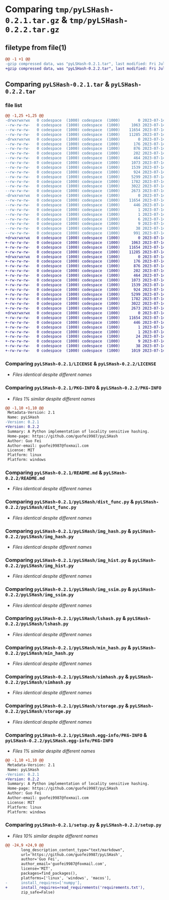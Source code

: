 # Comparing `tmp/pyLSHash-0.2.1.tar.gz` & `tmp/pyLSHash-0.2.2.tar.gz`

## filetype from file(1)

```diff
@@ -1 +1 @@
-gzip compressed data, was "pyLSHash-0.2.1.tar", last modified: Fri Jul 14 03:50:22 2023, max compression
+gzip compressed data, was "pyLSHash-0.2.2.tar", last modified: Fri Jul 14 03:53:37 2023, max compression
```

## Comparing `pyLSHash-0.2.1.tar` & `pyLSHash-0.2.2.tar`

### file list

```diff
@@ -1,25 +1,25 @@
-drwxrwxrwx   0 codespace  (1000) codespace  (1000)        0 2023-07-14 03:50:22.730537 pyLSHash-0.2.1/
--rw-rw-rw-   0 codespace  (1000) codespace  (1000)     1063 2023-07-14 03:40:21.000000 pyLSHash-0.2.1/LICENSE
--rw-rw-rw-   0 codespace  (1000) codespace  (1000)    11654 2023-07-14 03:50:22.730537 pyLSHash-0.2.1/PKG-INFO
--rw-rw-rw-   0 codespace  (1000) codespace  (1000)    11285 2023-07-14 03:40:21.000000 pyLSHash-0.2.1/README.md
-drwxrwxrwx   0 codespace  (1000) codespace  (1000)        0 2023-07-14 03:50:22.722537 pyLSHash-0.2.1/pyLSHash/
--rw-rw-rw-   0 codespace  (1000) codespace  (1000)      176 2023-07-14 03:49:11.000000 pyLSHash-0.2.1/pyLSHash/__init__.py
--rw-rw-rw-   0 codespace  (1000) codespace  (1000)      876 2023-07-14 03:40:21.000000 pyLSHash-0.2.1/pyLSHash/dist_func.py
--rw-rw-rw-   0 codespace  (1000) codespace  (1000)      202 2023-07-14 03:40:21.000000 pyLSHash-0.2.1/pyLSHash/distance.py
--rw-rw-rw-   0 codespace  (1000) codespace  (1000)      464 2023-07-14 03:40:21.000000 pyLSHash-0.2.1/pyLSHash/fuzzy_hash.py
--rw-rw-rw-   0 codespace  (1000) codespace  (1000)     1073 2023-07-14 03:40:21.000000 pyLSHash-0.2.1/pyLSHash/img_hash.py
--rw-rw-rw-   0 codespace  (1000) codespace  (1000)     1539 2023-07-14 03:40:21.000000 pyLSHash-0.2.1/pyLSHash/img_hist.py
--rw-rw-rw-   0 codespace  (1000) codespace  (1000)      924 2023-07-14 03:40:21.000000 pyLSHash-0.2.1/pyLSHash/img_ssim.py
--rw-rw-rw-   0 codespace  (1000) codespace  (1000)     5299 2023-07-14 03:40:21.000000 pyLSHash-0.2.1/pyLSHash/lshash.py
--rw-rw-rw-   0 codespace  (1000) codespace  (1000)     1782 2023-07-14 03:40:21.000000 pyLSHash-0.2.1/pyLSHash/min_hash.py
--rw-rw-rw-   0 codespace  (1000) codespace  (1000)     3022 2023-07-14 03:40:21.000000 pyLSHash-0.2.1/pyLSHash/simhash.py
--rw-rw-rw-   0 codespace  (1000) codespace  (1000)     2673 2023-07-14 03:40:21.000000 pyLSHash-0.2.1/pyLSHash/storage.py
-drwxrwxrwx   0 codespace  (1000) codespace  (1000)        0 2023-07-14 03:50:22.730537 pyLSHash-0.2.1/pyLSHash.egg-info/
--rw-rw-rw-   0 codespace  (1000) codespace  (1000)    11654 2023-07-14 03:50:22.000000 pyLSHash-0.2.1/pyLSHash.egg-info/PKG-INFO
--rw-rw-rw-   0 codespace  (1000) codespace  (1000)      446 2023-07-14 03:50:22.000000 pyLSHash-0.2.1/pyLSHash.egg-info/SOURCES.txt
--rw-rw-rw-   0 codespace  (1000) codespace  (1000)        1 2023-07-14 03:50:22.000000 pyLSHash-0.2.1/pyLSHash.egg-info/dependency_links.txt
--rw-rw-rw-   0 codespace  (1000) codespace  (1000)        1 2023-07-14 03:50:22.000000 pyLSHash-0.2.1/pyLSHash.egg-info/not-zip-safe
--rw-rw-rw-   0 codespace  (1000) codespace  (1000)        6 2023-07-14 03:50:22.000000 pyLSHash-0.2.1/pyLSHash.egg-info/requires.txt
--rw-rw-rw-   0 codespace  (1000) codespace  (1000)        9 2023-07-14 03:50:22.000000 pyLSHash-0.2.1/pyLSHash.egg-info/top_level.txt
--rw-rw-rw-   0 codespace  (1000) codespace  (1000)       38 2023-07-14 03:50:22.730537 pyLSHash-0.2.1/setup.cfg
--rw-rw-rw-   0 codespace  (1000) codespace  (1000)      991 2023-07-14 03:40:21.000000 pyLSHash-0.2.1/setup.py
+drwxrwxrwx   0 codespace  (1000) codespace  (1000)        0 2023-07-14 03:53:37.934537 pyLSHash-0.2.2/
+-rw-rw-rw-   0 codespace  (1000) codespace  (1000)     1063 2023-07-14 03:40:21.000000 pyLSHash-0.2.2/LICENSE
+-rw-rw-rw-   0 codespace  (1000) codespace  (1000)    11654 2023-07-14 03:53:37.934537 pyLSHash-0.2.2/PKG-INFO
+-rw-rw-rw-   0 codespace  (1000) codespace  (1000)    11285 2023-07-14 03:40:21.000000 pyLSHash-0.2.2/README.md
+drwxrwxrwx   0 codespace  (1000) codespace  (1000)        0 2023-07-14 03:53:37.926537 pyLSHash-0.2.2/pyLSHash/
+-rw-rw-rw-   0 codespace  (1000) codespace  (1000)      176 2023-07-14 03:53:27.000000 pyLSHash-0.2.2/pyLSHash/__init__.py
+-rw-rw-rw-   0 codespace  (1000) codespace  (1000)      876 2023-07-14 03:40:21.000000 pyLSHash-0.2.2/pyLSHash/dist_func.py
+-rw-rw-rw-   0 codespace  (1000) codespace  (1000)      202 2023-07-14 03:40:21.000000 pyLSHash-0.2.2/pyLSHash/distance.py
+-rw-rw-rw-   0 codespace  (1000) codespace  (1000)      464 2023-07-14 03:40:21.000000 pyLSHash-0.2.2/pyLSHash/fuzzy_hash.py
+-rw-rw-rw-   0 codespace  (1000) codespace  (1000)     1073 2023-07-14 03:40:21.000000 pyLSHash-0.2.2/pyLSHash/img_hash.py
+-rw-rw-rw-   0 codespace  (1000) codespace  (1000)     1539 2023-07-14 03:40:21.000000 pyLSHash-0.2.2/pyLSHash/img_hist.py
+-rw-rw-rw-   0 codespace  (1000) codespace  (1000)      924 2023-07-14 03:40:21.000000 pyLSHash-0.2.2/pyLSHash/img_ssim.py
+-rw-rw-rw-   0 codespace  (1000) codespace  (1000)     5299 2023-07-14 03:40:21.000000 pyLSHash-0.2.2/pyLSHash/lshash.py
+-rw-rw-rw-   0 codespace  (1000) codespace  (1000)     1782 2023-07-14 03:40:21.000000 pyLSHash-0.2.2/pyLSHash/min_hash.py
+-rw-rw-rw-   0 codespace  (1000) codespace  (1000)     3022 2023-07-14 03:40:21.000000 pyLSHash-0.2.2/pyLSHash/simhash.py
+-rw-rw-rw-   0 codespace  (1000) codespace  (1000)     2673 2023-07-14 03:40:21.000000 pyLSHash-0.2.2/pyLSHash/storage.py
+drwxrwxrwx   0 codespace  (1000) codespace  (1000)        0 2023-07-14 03:53:37.934537 pyLSHash-0.2.2/pyLSHash.egg-info/
+-rw-rw-rw-   0 codespace  (1000) codespace  (1000)    11654 2023-07-14 03:53:37.000000 pyLSHash-0.2.2/pyLSHash.egg-info/PKG-INFO
+-rw-rw-rw-   0 codespace  (1000) codespace  (1000)      446 2023-07-14 03:53:37.000000 pyLSHash-0.2.2/pyLSHash.egg-info/SOURCES.txt
+-rw-rw-rw-   0 codespace  (1000) codespace  (1000)        1 2023-07-14 03:53:37.000000 pyLSHash-0.2.2/pyLSHash.egg-info/dependency_links.txt
+-rw-rw-rw-   0 codespace  (1000) codespace  (1000)        1 2023-07-14 03:50:22.000000 pyLSHash-0.2.2/pyLSHash.egg-info/not-zip-safe
+-rw-rw-rw-   0 codespace  (1000) codespace  (1000)       24 2023-07-14 03:53:37.000000 pyLSHash-0.2.2/pyLSHash.egg-info/requires.txt
+-rw-rw-rw-   0 codespace  (1000) codespace  (1000)        9 2023-07-14 03:53:37.000000 pyLSHash-0.2.2/pyLSHash.egg-info/top_level.txt
+-rw-rw-rw-   0 codespace  (1000) codespace  (1000)       38 2023-07-14 03:53:37.934537 pyLSHash-0.2.2/setup.cfg
+-rw-rw-rw-   0 codespace  (1000) codespace  (1000)     1019 2023-07-14 03:53:22.000000 pyLSHash-0.2.2/setup.py
```

### Comparing `pyLSHash-0.2.1/LICENSE` & `pyLSHash-0.2.2/LICENSE`

 * *Files identical despite different names*

### Comparing `pyLSHash-0.2.1/PKG-INFO` & `pyLSHash-0.2.2/PKG-INFO`

 * *Files 1% similar despite different names*

```diff
@@ -1,10 +1,10 @@
 Metadata-Version: 2.1
 Name: pyLSHash
-Version: 0.2.1
+Version: 0.2.2
 Summary: A Python implementation of locality sensitive hashing.
 Home-page: https://github.com/guofei9987/pyLSHash
 Author: Guo Fei
 Author-email: guofei9987@foxmail.com
 License: MIT
 Platform: linux
 Platform: windows
```

### Comparing `pyLSHash-0.2.1/README.md` & `pyLSHash-0.2.2/README.md`

 * *Files identical despite different names*

### Comparing `pyLSHash-0.2.1/pyLSHash/dist_func.py` & `pyLSHash-0.2.2/pyLSHash/dist_func.py`

 * *Files identical despite different names*

### Comparing `pyLSHash-0.2.1/pyLSHash/img_hash.py` & `pyLSHash-0.2.2/pyLSHash/img_hash.py`

 * *Files identical despite different names*

### Comparing `pyLSHash-0.2.1/pyLSHash/img_hist.py` & `pyLSHash-0.2.2/pyLSHash/img_hist.py`

 * *Files identical despite different names*

### Comparing `pyLSHash-0.2.1/pyLSHash/img_ssim.py` & `pyLSHash-0.2.2/pyLSHash/img_ssim.py`

 * *Files identical despite different names*

### Comparing `pyLSHash-0.2.1/pyLSHash/lshash.py` & `pyLSHash-0.2.2/pyLSHash/lshash.py`

 * *Files identical despite different names*

### Comparing `pyLSHash-0.2.1/pyLSHash/min_hash.py` & `pyLSHash-0.2.2/pyLSHash/min_hash.py`

 * *Files identical despite different names*

### Comparing `pyLSHash-0.2.1/pyLSHash/simhash.py` & `pyLSHash-0.2.2/pyLSHash/simhash.py`

 * *Files identical despite different names*

### Comparing `pyLSHash-0.2.1/pyLSHash/storage.py` & `pyLSHash-0.2.2/pyLSHash/storage.py`

 * *Files identical despite different names*

### Comparing `pyLSHash-0.2.1/pyLSHash.egg-info/PKG-INFO` & `pyLSHash-0.2.2/pyLSHash.egg-info/PKG-INFO`

 * *Files 1% similar despite different names*

```diff
@@ -1,10 +1,10 @@
 Metadata-Version: 2.1
 Name: pyLSHash
-Version: 0.2.1
+Version: 0.2.2
 Summary: A Python implementation of locality sensitive hashing.
 Home-page: https://github.com/guofei9987/pyLSHash
 Author: Guo Fei
 Author-email: guofei9987@foxmail.com
 License: MIT
 Platform: linux
 Platform: windows
```

### Comparing `pyLSHash-0.2.1/setup.py` & `pyLSHash-0.2.2/setup.py`

 * *Files 10% similar despite different names*

```diff
@@ -24,9 +24,9 @@
       long_description_content_type="text/markdown",
       url='https://github.com/guofei9987/pyLSHash',
       author='Guo Fei',
       author_email='guofei9987@foxmail.com',
       license='MIT',
       packages=find_packages(),
       platforms=['linux', 'windows', 'macos'],
-      install_requires=['numpy'],
+      install_requires=read_requirements('requirements.txt'),
       zip_safe=False)
```

